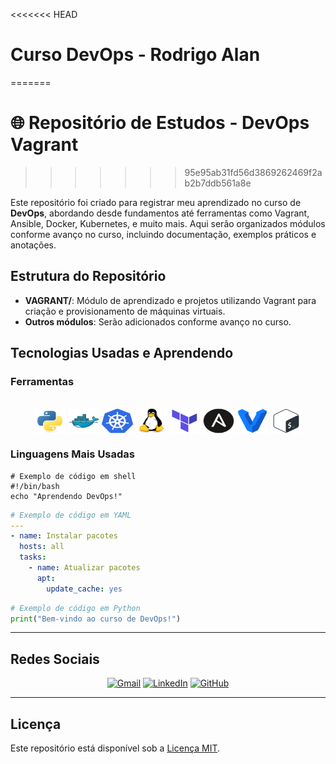 <<<<<<< HEAD
# Curso DevOps - Rodrigo Alan
=======
# 🌐 Repositório de Estudos - DevOps Vagrant
>>>>>>> 95e95ab31fd56d3869262469f2ab2b7ddb561a8e

Este repositório foi criado para registrar meu aprendizado no curso de **DevOps**, abordando desde fundamentos até ferramentas como Vagrant, Ansible, Docker, Kubernetes, e muito mais. Aqui serão organizados módulos conforme avanço no curso, incluindo documentação, exemplos práticos e anotações.

## Estrutura do Repositório

- **VAGRANT/**: Módulo de aprendizado e projetos utilizando Vagrant para criação e provisionamento de máquinas virtuais.
- **Outros módulos**: Serão adicionados conforme avanço no curso.

## Tecnologias Usadas e Aprendendo

### Ferramentas

<div align="center"> 
  <div style="display: inline_block"><br>
    <img align="center" height="40" width="50" alt="python-icon" src="https://raw.githubusercontent.com/devicons/devicon/master/icons/python/python-original.svg" title="Python">
    <img align="center" height="40" width="50" alt="docker-icon" src="https://raw.githubusercontent.com/devicons/devicon/master/icons/docker/docker-original.svg" title="Docker">
    <img align="center" height="40" width="50" alt="kubernetes-icon" src="https://raw.githubusercontent.com/devicons/devicon/master/icons/kubernetes/kubernetes-plain.svg" title="Kubernetes">
    <img align="center" height="40" width="50" alt="linux-icon" src="https://raw.githubusercontent.com/devicons/devicon/master/icons/linux/linux-original.svg" title="Linux">
    <img align="center" height="40" width="50" alt="terraform-icon" src="https://raw.githubusercontent.com/devicons/devicon/master/icons/terraform/terraform-original.svg" title="Terraform">
    <img align="center" height="40" width="50" alt="ansible-icon" src="https://raw.githubusercontent.com/devicons/devicon/master/icons/ansible/ansible-original.svg" title="Ansible">
    <img align="center" height="40" width="50" alt="vagrant-icon" src="https://raw.githubusercontent.com/devicons/devicon/master/icons/vagrant/vagrant-original.svg" title="Vagrant">
    <img align="center" height="40" width="50" alt="shell-icon" src="https://raw.githubusercontent.com/devicons/devicon/master/icons/bash/bash-original.svg" title="Shell">
  </div>
</div>

### Linguagens Mais Usadas

```shell
# Exemplo de código em shell
#!/bin/bash
echo "Aprendendo DevOps!"
```

```yaml
# Exemplo de código em YAML
---
- name: Instalar pacotes
  hosts: all
  tasks:
    - name: Atualizar pacotes
      apt:
        update_cache: yes
```

```python
# Exemplo de código em Python
print("Bem-vindo ao curso de DevOps!")
```

---

## Redes Sociais

<div align="center">
  <a href="mailto:rodrigoac49icloud.com"><img src="https://img.shields.io/badge/-Gmail-%23bd0000?style=for-the-badge&logo=gmail&logoColor=white" target="_blank" alt="Gmail"></a>
  <a href="https://www.linkedin.com/in/rodrigoacelio/" target="_blank"><img src="https://img.shields.io/badge/-LinkedIn-%23000000?style=for-the-badge&logo=linkedin&logoColor=white" target="_blank" alt="LinkedIn"></a>
  <a href="https://github.com/rodrigoacelio" target="_blank"><img src="https://img.shields.io/badge/-GitHub-%23bd0000?style=for-the-badge&logo=github&logoColor=white" target="_blank" alt="GitHub"></a>
</div>

---

## Licença

Este repositório está disponível sob a [Licença MIT](LICENSE).
